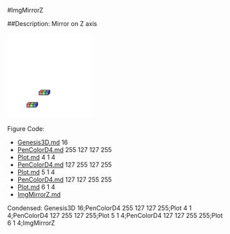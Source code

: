 #ImgMirrorZ

##Description: Mirror on Z axis

![](ImgMirrorZ.png)

Figure Code:
- [Genesis3D.md](Genesis3D) 16
- [PenColorD4.md](PenColorD4) 255 127 127 255
- [Plot.md](Plot) 4 1 4
- [PenColorD4.md](PenColorD4) 127 255 127 255
- [Plot.md](Plot) 5 1 4
- [PenColorD4.md](PenColorD4) 127 127 255 255
- [Plot.md](Plot) 6 1 4
- [ImgMirrorZ.md](ImgMirrorZ)

Condensed: Genesis3D 16;PenColorD4 255 127 127 255;Plot 4 1 4;PenColorD4 127 255 127 255;Plot 5 1 4;PenColorD4 127 127 255 255;Plot 6 1 4;ImgMirrorZ

